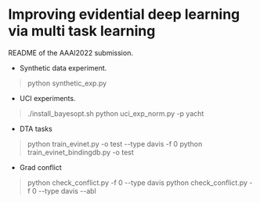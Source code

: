 # Improving evidential deep learning via multi task learning

README of the AAAI2022 submission.

- Synthetic data experiment.
> python synthetic_exp.py

- UCI experiments.
> ./install_bayesopt.sh
> python uci_exp_norm.py -p yacht

- DTA tasks
> python train_evinet.py -o test --type davis -f 0
> python train_evinet_bindingdb.py -o test

- Grad conflict
> python check_conflict.py -f 0 --type davis
> python check_conflict.py -f 0 --type davis --abl